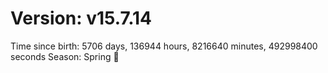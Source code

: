 # Version: v15.7.14
Time since birth: 5706 days, 136944 hours, 8216640 minutes, 492998400 seconds
Season: Spring 🌸
